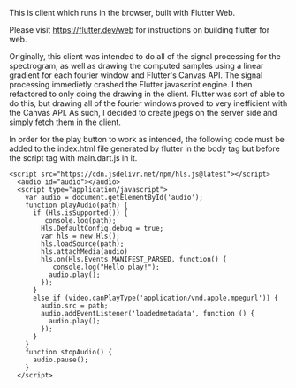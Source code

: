 This is client which runs in the browser, built with Flutter Web.

Please visit https://flutter.dev/web for instructions on building flutter for web.

Originally, this client was intended to do all of the signal processing for the spectrogram, as well as drawing the computed samples using a linear gradient for each fourier window and Flutter's Canvas API. The signal processing immedietly crashed the Flutter javascript engine. I then refactored to only doing the drawing in the client. Flutter was sort of able to do this, but drawing all of the fourier windows proved to very inefficient with the Canvas API. As such, I decided to create jpegs on the server side and simply fetch them in the client.

In order for the play button to work as intended, the following code must be added to the index.html file generated by flutter in the body tag but before the script tag with main.dart.js in it.

```
<script src="https://cdn.jsdelivr.net/npm/hls.js@latest"></script>
  <audio id="audio"></audio>
  <script type="application/javascript">
    var audio = document.getElementById('audio');
    function playAudio(path) {
      if (Hls.isSupported()) {
         console.log(path);
        Hls.DefaultConfig.debug = true;
        var hls = new Hls();
        hls.loadSource(path);
        hls.attachMedia(audio)
        hls.on(Hls.Events.MANIFEST_PARSED, function() {
           console.log("Hello play!");
          audio.play();
        });
      }
      else if (video.canPlayType('application/vnd.apple.mpegurl')) {
        audio.src = path;
        audio.addEventListener('loadedmetadata', function () {
          audio.play();
        });
      }
    }
    function stopAudio() {
      audio.pause();
    }
  </script>
```

